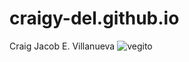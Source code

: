 # craigy-del.github.io
Craig Jacob E. Villanueva
![vegito]([https://github.com/username/repository/blob/main/images/github-logo.png](https://preview.redd.it/i-really-dont-even-care-for-part-2-at-this-point-when-the-v0-9urcnfvi02m91.png?width=1551&format=png&auto=webp&s=3c59eb66c2e7d6b06b8d3d678c10dc7b0e2a2923)https://preview.redd.it/i-really-dont-even-care-for-part-2-at-this-point-when-the-v0-9urcnfvi02m91.png?width=1551&format=png&auto=webp&s=3c59eb66c2e7d6b06b8d3d678c10dc7b0e2a2923)


